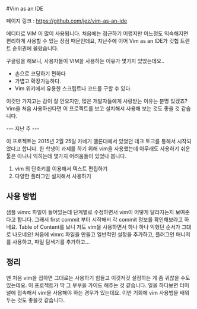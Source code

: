 #Vim as an IDE

페이지 링크 : https://github.com/jez/vim-as-an-ide


에디터로 VIM 이 많이 사용됩니다. 처음에는 접근하기 어렵지만 어느정도 익숙해지면 편리하게 사용할 수 있는 장점 때문인데요, 지난주에 이어 Vim as an IDE가 깃헙 트렌트 순위권에 올랐습니다.

구글링을 해보니, 사용자들이 VIM을 사용하는 이유가 몇가지 있었는데요.. 
- 손으로 코딩하기 편하다
- 가볍고 확장가능하다. 
- Vim 위키에서 유용한 스크립트나 코드를 구할 수 있다.

이것만 가지고는 감이 잘 안오지만, 많은 개발자들에게 사랑받는 이유는 분명 있겠죠?
Vim을 처음 사용하신다면 이 프로젝트를 보고 설치해서 사용해 보는 것도 좋을 것 같습니다.


--- 지난 주 ---

이 프로젝트는 2015년 2월 25일 카네기 멜론대에서 있었던 테크 토크를 통해서 시작되었다고 합니다.
한 학생이 과제를 하기 위해 vim을 사용했는데 아무래도 사용하기 쉬운 툴은 아니니 익히는데 몇가지 어려움들이 있었나 봅니다.

1. vim 의 단축키를 이용해서 텍스트 편집하기
2. 다양한 플러그인 설치해서 사용하기

## 사용 방법

샘플 vimrc 파일이 들어있는데 단계별로 수정하면서 vim이 어떻게 달라지는지 보여준다고 합니다.
그래서 first commit 부터 시작해서 각 commit 정보를 확인해보라고 하네요.
Table of Content를 보니 저도 vim을 사용하면서 하나 하나 익혔던 순서가 그대로 나오네요!
처음에 vimrc 파일을 만들고 일반적인 설정을 추가하고, 플러그인 매니저를 사용하고, 파일 탐색기를 추가하고...

## 정리

맨 처음 vim을 접하면 그대로는 사용하기 힘들고 이것저것 설정하는 게 좀 귀찮을 수도 있는데요.
이 프로젝트가 딱 그 부부을 가이드 해주는 것 같습니다.
일을 하다보면 터미널에 접속해서 vim을 사용해야 하는 경우가 있는데요.
이번 기회에 vim 사용법을 배워두는 것도 좋을것 같습니다.
